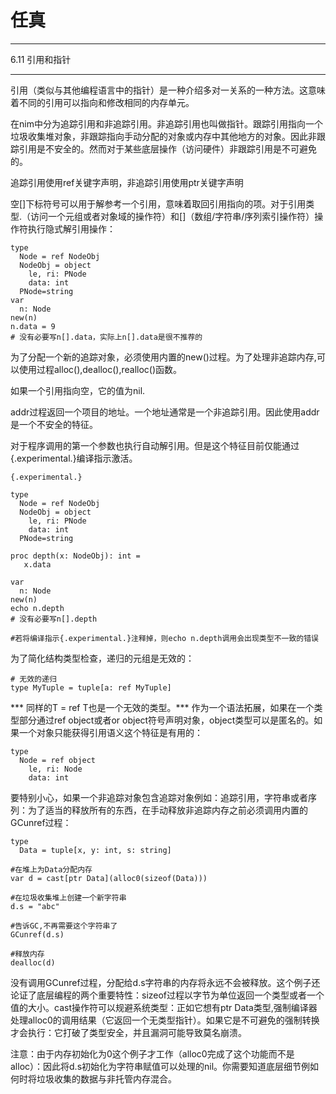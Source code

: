 # 任真
***
6.11  引用和指针
***
引用（类似与其他编程语言中的指针）是一种介绍多对一关系的一种方法。这意味着不同的引用可以指向和修改相同的内存单元。

在nim中分为追踪引用和非追踪引用。非追踪引用也叫做指针。跟踪引用指向一个垃圾收集堆对象，非跟踪指向手动分配的对象或内存中其他地方的对象。因此非跟踪引用是不安全的。然而对于某些底层操作（访问硬件）非跟踪引用是不可避免的。

追踪引用使用ref关键字声明，非追踪引用使用ptr关键字声明

空[]下标符号可以用于解参考一个引用，意味着取回引用指向的项。对于引用类型.（访问一个元组或者对象域的操作符）和[]（数组/字符串/序列索引操作符）操作符执行隐式解引用操作：
```
type
  Node = ref NodeObj
  NodeObj = object
    le, ri: PNode
    data: int
  PNode=string
var
  n: Node
new(n)
n.data = 9
# 没有必要写n[].data，实际上n[].data是很不推荐的
```
为了分配一个新的追踪对象，必须使用内置的new()过程。为了处理非追踪内存,可以使用过程alloc(),dealloc(),realloc()函数。

如果一个引用指向空，它的值为nil.

addr过程返回一个项目的地址。一个地址通常是一个非追踪引用。因此使用addr是一个不安全的特征。

对于程序调用的第一个参数也执行自动解引用。但是这个特征目前仅能通过{.experimental.}编译指示激活。
```
{.experimental.}

type
  Node = ref NodeObj
  NodeObj = object
    le, ri: PNode
    data: int
  PNode=string

proc depth(x: NodeObj): int =
   x.data

var
  n: Node
new(n)
echo n.depth
# 没有必要写n[].depth

#若将编译指示{.experimental.}注释掉，则echo n.depth调用会出现类型不一致的错误
```
为了简化结构类型检查，递归的元组是无效的：
```
# 无效的递归
type MyTuple = tuple[a: ref MyTuple]
```
*** 同样的T = ref T也是一个无效的类型。***
作为一个语法拓展，如果在一个类型部分通过ref object或者or object符号声明对象，object类型可以是匿名的。如果一个对象只能获得引用语义这个特征是有用的：
```
type
  Node = ref object
    le, ri: Node
    data: int
```
要特别小心，如果一个非追踪对象包含追踪对象例如：追踪引用，字符串或者序列：为了适当的释放所有的东西，在手动释放非追踪内存之前必须调用内置的GCunref过程：
```
type
  Data = tuple[x, y: int, s: string]

#在堆上为Data分配内存
var d = cast[ptr Data](alloc0(sizeof(Data)))

#在垃圾收集堆上创建一个新字符串
d.s = "abc"

#告诉GC,不再需要这个字符串了
GCunref(d.s)

#释放内存
dealloc(d)
```
没有调用GCunref过程，分配给d.s字符串的内存将永远不会被释放。这个例子还论证了底层编程的两个重要特性：sizeof过程以字节为单位返回一个类型或者一个值的大小。cast操作符可以规避系统类型：正如它想有ptr Data类型,强制编译器处理alloc0的调用结果（它返回一个无类型指针）。如果它是不可避免的强制转换才会执行：它打破了类型安全，并且漏洞可能导致莫名崩溃。

注意：由于内存初始化为0这个例子才工作（alloc0完成了这个功能而不是alloc）：因此将d.s初始化为字符串赋值可以处理的nil。你需要知道底层细节例如何时将垃圾收集的数据与非托管内存混合。
